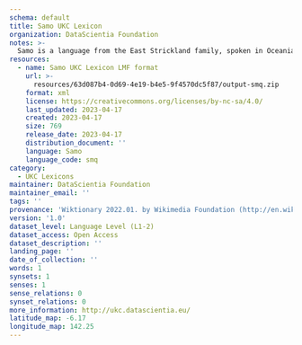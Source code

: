 ```yaml
---
schema: default
title: Samo UKC Lexicon
organization: DataScientia Foundation
notes: >-
  Samo is a language from the East Strickland family, spoken in Oceania. The UKC Lexicon of Samo is represented as a lexico-semantic network. It consists of words, word senses, synsets, as well as sense-level and synset-level relationships.
resources:
  - name: Samo UKC Lexicon LMF format
    url: >-
      resources/63d087b4-0d69-4e19-b4e5-9f4570dc5f87/output-smq.zip
    format: xml
    license: https://creativecommons.org/licenses/by-nc-sa/4.0/
    last_updated: 2023-04-17
    created: 2023-04-17
    size: 769
    release_date: 2023-04-17
    distribution_document: ''
    language: Samo
    language_code: smq
category:
  - UKC Lexicons
maintainer: DataScientia Foundation
maintainer_email: ''
tags: ''
provenance: 'Wiktionary 2022.01. by Wikimedia Foundation (http://en.wiktionary.org); Princeton WordNet 2.1 by Princeton University (https://wordnet.princeton.edu)'
version: '1.0'
dataset_level: Language Level (L1-2)
dataset_access: Open Access
dataset_description: ''
landing_page: ''
date_of_collection: ''
words: 1
synsets: 1
senses: 1
sense_relations: 0
synset_relations: 0
more_information: http://ukc.datascientia.eu/
latitude_map: -6.17
longitude_map: 142.25
---
```


